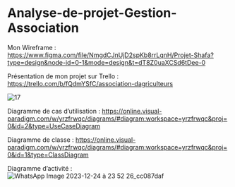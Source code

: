 # Analyse-de-projet-Gestion-Association
Mon Wireframe : https://www.figma.com/file/NmgdCJnUjD2spKb8rrLqnH/Projet-Shafa?type=design&node-id=0-1&mode=design&t=dT8Z0uaXCSd6tDee-0

Présentation de mon projet sur Trello : https://trello.com/b/fQdmYSfC/association-dagriculteurs

![17](https://github.com/Shafahatou/Analyse-de-projet-Gestion-Association/assets/154765711/458eb9af-b633-466d-9ac0-d02b52cb40f7)


Diagramme de cas d’utilisation : https://online.visual-paradigm.com/w/yrzfrwqc/diagrams/#diagram:workspace=yrzfrwqc&proj=0&id=2&type=UseCaseDiagram

Diagramme de classe : https://online.visual-paradigm.com/w/yrzfrwqc/diagrams/#diagram:workspace=yrzfrwqc&proj=0&id=1&type=ClassDiagram

Diagramme d’activité : ![WhatsApp Image 2023-12-24 à 23 52 26_cc087daf](https://github.com/Shafahatou/Analyse-de-projet-Gestion-Association/assets/154765711/0f638b3a-3580-4b29-ba96-c65662e61133)
